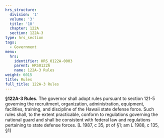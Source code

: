 ```yaml
---
hrs_structure:
  division: '1'
  volume: '3'
  title: '10'
  chapter: 122A
  section: 122A-3
type: hrs_section
tags:
  - Government
menu:
  hrs:
    identifier: HRS_0122A-0003
    parent: HRS0122A
    name: 122A-3 Rules
weight: 6015
title: Rules
full_title: 122A-3 Rules
---
```

**§122A-3 Rules.** The governor shall adopt rules pursuant to section 121-5 governing the recruitment, organization, administration, equipment, facilities, training, and discipline of the Hawaii state defense force. Such rules shall, to the extent practicable, conform to regulations governing the national guard and shall be consistent with federal law and regulations pertaining to state defense forces. [L 1987, c 35, pt of §1; am L 1988, c 135, §1]